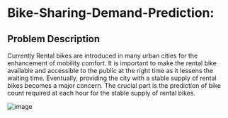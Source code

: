 # Bike-Sharing-Demand-Prediction:
## Problem Description
Currently Rental bikes are introduced in many urban cities for the enhancement of mobility comfort. It is important to make the rental bike available and accessible to the public at the right time as it lessens the waiting time. Eventually, providing the city with a stable supply of rental bikes becomes a major concern. The crucial part is the prediction of bike count required at each hour for the stable supply of rental bikes.

![image](https://user-images.githubusercontent.com/100409195/173427567-c1b20473-0e35-49ce-abf1-f00a9e96ba27.png)


